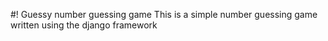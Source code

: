#! Guessy number guessing game
This is a simple number guessing game written using the django framework

